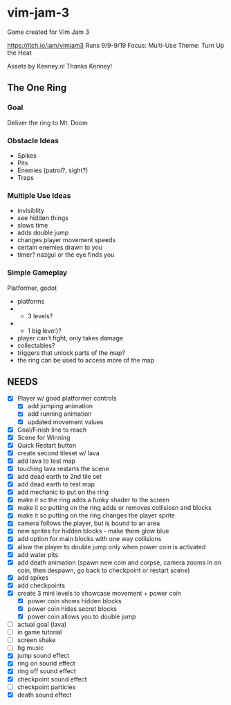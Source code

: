 # vim-jam-3

Game created for Vim Jam 3

https://itch.io/jam/vimjam3
Runs 9/9-9/19
Focus: Multi-Use
Theme: Turn Up the Heat

Assets by Kenney.nl
Thanks Kenney!

## The One Ring

### Goal

Deliver the ring to Mt. Doom

### Obstacle Ideas

- Spikes
- Pits
- Enemies (patrol?, sight?)
- Traps

### Multiple Use Ideas

- invisiblity
- see hidden things
- slows time
- adds double jump
- changes player movement speeds
- certain enemies drawn to you
- timer? nazgul or the eye finds you

### Simple Gameplay

Platformer, godot

- platforms
- - 3 levels?
- - 1 big level}?
- player can't fight, only takes damage
- collectables?
- triggers that unlock parts of the map?
- the ring can be used to access more of the map

## NEEDS

- [x] Player w/ good platformer controls
  - [x] add jumping animation
  - [x] add running animation
  - [x] updated movement values
- [x] Goal/Finish line to reach
- [x] Scene for Winning
- [x] Quick Restart button
- [x] create second tileset w/ lava
- [x] add lava to test map
- [x] touching lava restarts the scene
- [x] add dead earth to 2nd tile set
- [x] add dead earth to test map
- [x] add mechanic to put on the ring
- [x] make it so the ring adds a funky shader to the screen
- [x] make it so putting on the ring adds or removes collisiosn and blocks
- [x] make it so putting on the ring changes the player sprite
- [x] camera follows the player, but is bound to an area
- [x] new sprites for hidden blocks - make them glow blue
- [x] add option for main blocks with one way collisions
- [x] allow the player to double jump only when power coin is activated
- [x] add water pits
- [x] add death animation (spawn new coin and corpse, camera zooms in on coin, then despawn, go back to checkpoint or restart scene)
- [x] add spikes
- [x] add checkpoints
- [x] create 3 mini levels to showcase movement + power coin
  - [x] power coin shows hidden blocks
  - [x] power coin hides secret blocks
  - [x] power coin allows you to double jump
- [ ] actual goal (lava)
- [ ] in game tutorial
- [ ] screen shake
- [ ] bg music
- [x] jump sound effect
- [x] ring on sound effect
- [x] ring off sound effect
- [x] checkpoint sound effect
- [ ] checkpoint particles
- [x] death sound effect
